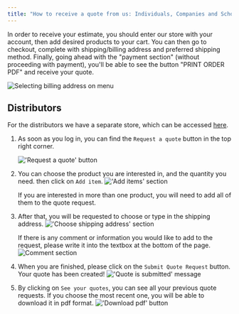 ```yaml
---
title: "How to receive a quote from us: Individuals, Companies and Schools"
---
```


In order to receive your estimate, you should enter our store with your account, then add desired products to your cart. You can then go to checkout, complete with shipping/billing address and preferred shipping method.
Finally, going ahead with the "payment section" (without proceeding with payment), you'll be able to see the button "PRINT ORDER PDF" and receive your quote.

![Selecting billing address on menu](img/billing_address.png)

## Distributors

For the distributors we have a separate store, which can be accessed [here](https://distribution.arduino.cc/).

1. As soon as you log in, you can find the `Request a quote` button in the top right corner.

   !['Request a quote' button](img/Distributors_QuoteButton.png "Request a quote button")

2. You can choose the product you are interested in, and the quantity you need. then click on `Add item`.
   !['Add items' section](img/Distributors_AddItem.png "Add items section")

   If you are interested in more than one product, you will need to add all of them to the quote request.

3. After that, you will be requested to choose or type in the shipping address.
   !['Choose shipping address' section](img/Distributors_shipping_address.png)

   If there is any comment or information you would like to add to the request, please write it into the textbox at the bottom of the page.
   ![Comment section](img/Distributors_comments.png)

4. When you are finished, please click on the `Submit Quote Request` button.
Your quote has been created!
   !['Quote is submitted' message](img/Distributors_QuoteSubmitted.png "Quote is submitted message")

5. By clicking on `See your quotes`, you can see all your previous quote requests. If you choose the most recent one, you will be able to download it in pdf format.
   !['Download pdf' button](img/Distributors_QuoteDownload.png "Download pdf button")
